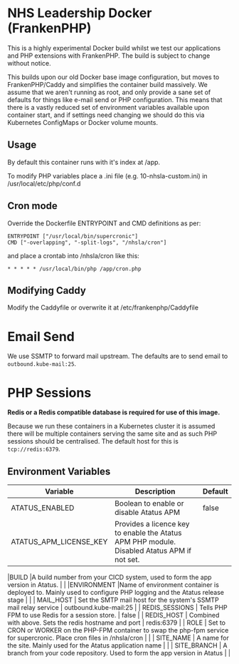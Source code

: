 # NHS Leadership Docker (FrankenPHP)

This is a highly experimental Docker build whilst we test our applications
and PHP extensions with FrankenPHP. The build is subject to change without notice.

This builds upon our old Docker base image configuration, but moves to FrankenPHP/Caddy and
simplifies the container build massively. We assume that we aren't running as root, and only
provide a sane set of defaults for things like e-mail send or PHP configuration. This means
that there is a vastly reduced set of environment variables available upon container start,
and if settings need changing we should do this via Kubernetes ConfigMaps or Docker volume
mounts.

## Usage

By default this container runs with it's index at /app.

To modify PHP variables place a .ini file (e.g. 10-nhsla-custom.ini) in /usr/local/etc/php/conf.d

## Cron mode
Override the Dockerfile ENTRYPOINT and CMD definitions as per:

```
ENTRYPOINT ["/usr/local/bin/supercronic"]
CMD ["-overlapping", "-split-logs", "/nhsla/cron"]
```

and place a crontab into /nhsla/cron like this:

```
* * * * * /usr/local/bin/php /app/cron.php
```


## Modifying Caddy

Modify the Caddyfile or overwrite it at /etc/frankenphp/Caddyfile


# Email Send

We use SSMTP to forward mail upstream. The defaults are to send email to `outbound.kube-mail:25`.


# PHP Sessions

**Redis or a Redis compatible database is required for use of this image.**

Because we run these containers in a Kubernetes cluster it is assumed there will be multiple containers
serving the same site and as such PHP sessions should be centralised. The default host for this is `tcp://redis:6379`.

## Environment Variables

|Variable      |Description      |Default      |
| ------------ | --------------- | ----------- |
|ATATUS_ENABLED | Boolean to enable or disable Atatus APM | false |
|ATATUS_APM_LICENSE_KEY |Provides a licence key to enable the Atatus APM PHP module. Disabled Atatus APM if not set. | |


|BUILD |A build number from your CICD system, used to form the app version in Atatus. | |
|ENVIRONMENT |Name of environment container is deployed to. Mainly used to configure PHP logging and the Atatus release stage | |
| MAIL_HOST | Set the SMTP mail host for the system's SSMTP mail relay service | outbound.kube-mail:25 |
| REDIS_SESSIONS | Tells PHP FPM to use Redis for a session store. | false |
| REDIS_HOST | Combined with above. Sets the redis hostname and port | redis:6379 |
| ROLE | Set to CRON or WORKER on the PHP-FPM container to swap the php-fpm service for supercronic. Place cron files in /nhsla/cron |  |
| SITE_NAME | A name for the site. Mainly used for the Atatus application name |  |
| SITE_BRANCH | A branch from your code repository. Used to form the app version in Atatus |  |